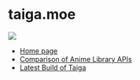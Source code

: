 # taiga.moe

[![](https://img.shields.io/website?up_message=online&url=https%3A%2F%2Ftaiga.moe)](https://taiga.moe)

- [Home page](https://taiga.moe)
- [Comparison of Anime Library APIs](https://taiga.moe/api.html)
- [Latest Build of Taiga](https://taiga.moe/latest.html)
